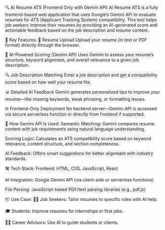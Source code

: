 🔍 AI Resume ATS (Frontend Only with Gemini API)
AI Resume ATS is a fully frontend-based web application that uses Google’s Gemini API to evaluate resumes for ATS (Applicant Tracking System) compatibility. This tool helps job seekers improve their resumes by providing an AI-generated score and actionable feedback based on the job description and resume content.

🚀 Key Features:
📄 Resume Upload
Upload your resume (in text or PDF format) directly through the browser.

🤖 AI-Powered Scoring (Gemini API)
Uses Gemini to assess your resume’s structure, keyword alignment, and overall relevance to a given job description.

🔍 Job Description Matching
Enter a job description and get a compatibility score based on how well your resume fits.

📊 Detailed AI Feedback
Gemini generates personalized tips to improve your resume—like missing keywords, weak phrasing, or formatting issues.

🌐 Frontend-Only Deployment
No backend server—Gemini API is accessed via secure serverless function or directly from frontend if supported.

🧠 How Gemini API Is Used:
Semantic Matching: Gemini compares resume content with job requirements using natural language understanding.

Scoring Logic: Calculates an ATS compatibility score based on keyword relevance, content structure, and section completeness.

AI Feedback: Offers smart suggestions for better alignment with industry standards.

🛠️ Tech Stack:
Frontend: HTML, CSS, JavaScript, React

AI Integration: Google Gemini API (via client-side or serverless functions)

File Parsing: JavaScript-based PDF/text parsing libraries (e.g., pdf.js)

📦 Use Case:
🧑‍💼 Job Seekers: Tailor resumes to specific roles with AI help.

🎓 Students: Improve resumes for internships or first jobs.

🧑‍🏫 Career Advisors: Use AI to guide students or clients.
